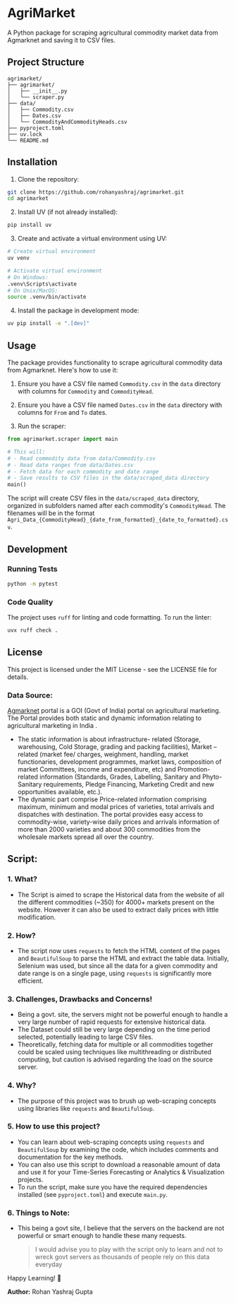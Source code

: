 # AgriMarket

A Python package for scraping agricultural commodity market data from Agmarknet and saving it to CSV files.

## Project Structure

```
agrimarket/
├── agrimarket/
│   ├── __init__.py
│   └── scraper.py
├── data/
│   ├── Commodity.csv
│   ├── Dates.csv
│   └── CommodityAndCommodityHeads.csv
├── pyproject.toml
├── uv.lock
└── README.md
```

## Installation

1. Clone the repository:

```bash
git clone https://github.com/rohanyashraj/agrimarket.git
cd agrimarket
```

2. Install UV (if not already installed):

```bash
pip install uv
```

3. Create and activate a virtual environment using UV:

```bash
# Create virtual environment
uv venv

# Activate virtual environment
# On Windows:
.venv\Scripts\activate
# On Unix/MacOS:
source .venv/bin/activate
```

4. Install the package in development mode:

```bash
uv pip install -e ".[dev]"
```

## Usage

The package provides functionality to scrape agricultural commodity data from Agmarknet. Here's how to use it:

1. Ensure you have a CSV file named `Commodity.csv` in the `data` directory with columns for `Commodity` and `CommodityHead`.

2. Ensure you have a CSV file named `Dates.csv` in the `data` directory with columns for `From` and `To` dates.

3. Run the scraper:

```python
from agrimarket.scraper import main

# This will:
# - Read commodity data from data/Commodity.csv
# - Read date ranges from data/Dates.csv
# - Fetch data for each commodity and date range
# - Save results to CSV files in the data/scraped_data directory
main()
```

The script will create CSV files in the `data/scraped_data` directory, organized in subfolders named after each commodity's `CommodityHead`. The filenames will be in the format `Agri_Data_{CommodityHead}_{date_from_formatted}_{date_to_formatted}.csv`.

## Development

### Running Tests

```bash
python -m pytest
```

### Code Quality

The project uses `ruff` for linting and code formatting. To run the linter:

```bash
uvx ruff check .
```

## License

This project is licensed under the MIT License - see the LICENSE file for details.

### **Data Source:**

[Agmarknet](https://agmarknet.gov.in/Default.aspx) portal is a GOI (Govt of India) portal on agricultural marketing. The Portal provides both static and dynamic information relating to agricultural marketing in India .

- The static information is about infrastructure- related (Storage, warehousing, Cold Storage, grading and packing facilities), Market – related (market fee/ charges, weighment, handling, market functionaries, development programmes, market laws, composition of market Committees, income and expenditure, etc) and Promotion-related information (Standards, Grades, Labelling, Sanitary and Phyto-Sanitary requirements, Pledge Financing, Marketing Credit and new opportunities available, etc.).
- The dynamic part comprise Price-related information comprising maximum, minimum and modal prices of varieties, total arrivals and dispatches with destination. The portal provides easy access to commodity-wise, variety-wise daily prices and arrivals information of more than 2000 varieties and about 300 commodities from the wholesale markets spread all over the country.

## **Script:**

### **1. What?**

- The Script is aimed to scrape the Historical data from the website of all the different commodities (~350) for 4000+ markets present on the website. However it can also be used to extract daily prices with little modification.

### **2. How?**

- The script now uses `requests` to fetch the HTML content of the pages and `BeautifulSoup` to parse the HTML and extract the table data. Initially, Selenium was used, but since all the data for a given commodity and date range is on a single page, using `requests` is significantly more efficient.

### **3. Challenges, Drawbacks and Concerns!**

- Being a govt. site, the servers might not be powerful enough to handle a very large number of rapid requests for extensive historical data.
- The Dataset could still be very large depending on the time period selected, potentially leading to large CSV files.
- Theoretically, fetching data for multiple or all commodities together could be scaled using techniques like multithreading or distributed computing, but caution is advised regarding the load on the source server.

### **4. Why?**

- The purpose of this project was to brush up web-scraping concepts using libraries like `requests` and `BeautifulSoup`.

### **5. How to use this project?**

- You can learn about web-scraping concepts using `requests` and `BeautifulSoup` by examining the code, which includes comments and documentation for the key methods.
- You can also use this script to download a reasonable amount of data and use it for your Time-Series Forecasting or Analytics & Visualization projects.
- To run the script, make sure you have the required dependencies installed (see `pyproject.toml`) and execute `main.py`.

### **6. Things to Note:**

- This being a govt site, I believe that the servers on the backend are not powerful or smart enough to handle these many requests.
  > I would advise you to play with the script only to learn and not to wreck govt servers as thousands of people rely on this data everyday

Happy Learning! :metal:

**Author:** Rohan Yashraj Gupta
